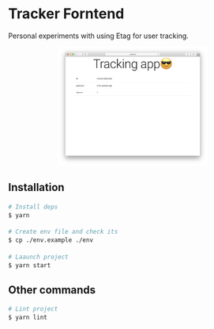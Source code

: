 # Tracker Forntend

Personal experiments with using Etag for user tracking.

<p align="center">
  <img src="./screenshots/screen.png" alt="Screenshot"
       width="60%">
</p>

## Installation

```bash
# Install deps
$ yarn

# Create env file and check its
$ cp ./env.example ./env

# Laaunch project
$ yarn start
```

## Other commands

```bash
# Lint project
$ yarn lint
```
